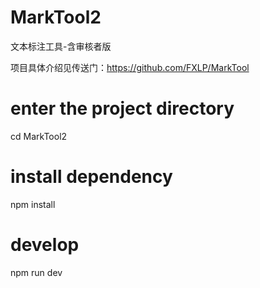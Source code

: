 # MarkTool2
文本标注工具-含审核者版 


项目具体介绍见传送门：https://github.com/FXLP/MarkTool


# enter the project directory
cd MarkTool2

# install dependency
npm install

# develop
npm run dev
